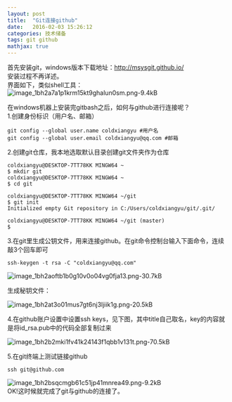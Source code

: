 ```yaml
---
layout: post
title:  "Git连接github"
date:   2016-02-03 15:26:12
categories: 技术储备
tags: git github
mathjax: true
---
```


首先安装git，windows版本下载地址：http://msysgit.github.io/  
安装过程不再详述。  
界面如下，类似shell工具：  
![image_1bh2a7a1p1krm15kt9ghalun0sm.png-9.4kB][1]   




在windows机器上安装完gitbash之后，如何与github进行连接呢？  
1.创建身份标识（用户名、邮箱）
```
git config --global user.name coldxiangyu #用户名
git config --global user.email coldxiangyu@qq.com #邮箱
```  
2.创建git仓库，我本地选取默认目录创建git文件夹作为仓库
```
coldxiangyu@DESKTOP-7TT78KK MINGW64 ~
$ mkdir git
coldxiangyu@DESKTOP-7TT78KK MINGW64 ~
$ cd git

coldxiangyu@DESKTOP-7TT78KK MINGW64 ~/git
$ git init
Initialized empty Git repository in C:/Users/coldxiangyu/git/.git/

coldxiangyu@DESKTOP-7TT78KK MINGW64 ~/git (master)
$
```
3.在git里生成公钥文件，用来连接github。在git命令控制台输入下面命令，连续敲3个回车即可
```
ssh-keygen -t rsa -C "coldxiangyu@qq.com"
```
![image_1bh2aoftb1b0g10v0o04vg0fja13.png-30.7kB][2]
  
生成秘钥文件：

![image_1bh2at3o01mus7gt6nj3ljiik1g.png-20.5kB][3]

4.在github账户设置中设置ssh keys，见下图，其中title自己取名，key的内容就是将id_rsa.pub中的代码全部复制过来

![image_1bh2b2mki1fv41k24143f1qbb1v131t.png-70.5kB][4]

5.在git终端上测试链接github
```
ssh git@github.com
```
![image_1bh2bsqcmgb61c51jp41mnrea49.png-9.2kB][5]  
OK!这时候就完成了git与github的连接了。


  [1]: http://static.zybuluo.com/coldxiangyu/xfj6zfmeuzinbq9n3icym4a4/image_1bh2a7a1p1krm15kt9ghalun0sm.png
  [2]: http://static.zybuluo.com/coldxiangyu/t6yaziicfkivs8rdlzvnnham/image_1bh2aoftb1b0g10v0o04vg0fja13.png
  [3]: http://static.zybuluo.com/coldxiangyu/busdz0dfytdkexw4jakwven7/image_1bh2at3o01mus7gt6nj3ljiik1g.png
  [4]: http://static.zybuluo.com/coldxiangyu/s374hbthtgw0vlk4a790vh1g/image_1bh2b2mki1fv41k24143f1qbb1v131t.png
  [5]: http://static.zybuluo.com/coldxiangyu/32d6pevgr6uqdz2gi309m0on/image_1bh2bsqcmgb61c51jp41mnrea49.png
